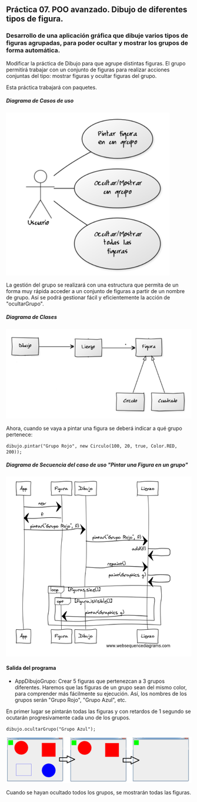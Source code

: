 ## Práctica 07. POO avanzado. Dibujo de diferentes tipos de figura. 
### Desarrollo de una aplicación gráfica que dibuje varios tipos de figuras agrupadas, para poder ocultar y mostrar los grupos de forma automática.

Modificar la práctica de Dibujo para que agrupe distintas figuras. El grupo permitirá trabajar con un conjunto de figuras para realizar acciones conjuntas del tipo: mostrar figuras y ocultar figuras del grupo.

Esta práctica trabajará con paquetes.

##### Diagrama de Casos de uso

![alt text](https://github.com/AgustinICAI/javaCourseExamples2021/blob/master/07p2.dibujoGrupos/_diagramaCasosUso.jpg)


La gestión del grupo se realizará con una estructura que permita de un forma muy rápida acceder a un conjunto de figuras a partir de un nombre de grupo. Así se podrá gestionar fácil y eficientemente la acción de "ocultarGrupo".

##### Diagrama de Clases

![alt text](https://github.com/AgustinICAI/javaCourseExamples2021/blob/master/07p2.dibujoGrupos/_diagramaClases.jpg)

Ahora, cuando se vaya a pintar una figura se deberá indicar a qué grupo pertenece:

```
dibujo.pintar("Grupo Rojo", new Circulo(100, 20, true, Color.RED, 200));
```

##### Diagrama de Secuencia del caso de uso "Pintar una Figura en un grupo"

![alt text](https://github.com/AgustinICAI/javaCourseExamples2021/blob/master/07p2.dibujoGrupos/_diagramaSecuencia.jpg)

#### Salida del programa
* AppDibujoGrupo: Crear 5 figuras que pertenezcan a 3 grupos diferentes. Haremos que las figuras de un grupo sean del mismo color, para comprender más fácilmente su ejecución. Así, los nombres de los grupos serán "Grupo Rojo", "Grupo Azul", etc.

En primer lugar se pintarán todas las figuras y con retardos de 1 segundo se ocutarán progresivamente cada uno de los grupos. 

```
dibujo.ocultarGrupo("Grupo Azul");
```

![alt text](https://github.com/AgustinICAI/javaCourseExamples2021/blob/master/07p2.dibujoGrupos/output1.jpg)

Cuando se hayan ocultado todos los grupos, se mostrarán todas las figuras.




